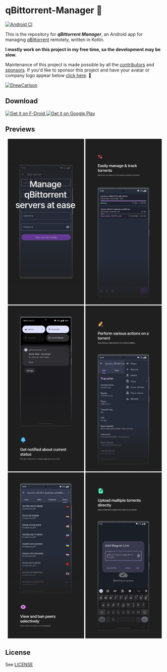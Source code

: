 # qBittorrent-Manager 🚧

[![Android CI](https://github.com/Yash-Garg/qBittorrent-Manager/actions/workflows/develop_ci.yml/badge.svg?branch=develop)](https://github.com/Yash-Garg/qBittorrent-Manager/actions/workflows/develop_ci.yml)

This is the repository for **_qBittorrent Manager_**, an Android app for managing [qBittorrent](http://www.qbittorrent.org/) remotely, written in Kotlin.

**I mostly work on this project in my free time, so the development may be slow.**

<p>
 Maintenance of this project is made possible by all the <a href="https://github.com/Yash-Garg/qBittorrent-Manager/graphs/contributors">contributors</a> and <a href="https://github.com/sponsors/Yash-Garg">sponsors</a>. If you'd like to sponsor this project and have your avatar or company logo appear below <a href="https://github.com/sponsors/Yash-Garg">click here</a>. 💖
</p>

<p>
<a href="https://github.com/DrewCarlson"><img src="https://github.com/DrewCarlson.png" width="50px" alt="DrewCarlson" /></a>&nbsp;&nbsp;
</p>


## Download

<a href="https://f-droid.org/packages/dev.yashgarg.qbit">
    <img src="https://fdroid.gitlab.io/artwork/badge/get-it-on.png"
      alt="Get it on F-Droid"
      height="80">
</a>

<a href="https://play.google.com/store/apps/details?id=dev.yashgarg.qbit">
  <img src="https://play.google.com/intl/en_us/badges/static/images/badges/en_badge_web_generic.png"
    alt="Get it on Google Play"
    height="80" />
</a>

## Previews

<p align="center">
  <img width="48%" src="art/screen-1.png">
  <img width="48%" src="art/screen-2.png">
  <img width="48%" src="art/screen-3.png">
  <img width="48%" src="art/screen-4.png">
  <img width="48%" src="art/screen-5.png">
  <img width="48%" src="art/screen-6.png">
</p>

## License

See [LICENSE](LICENSE.txt)
